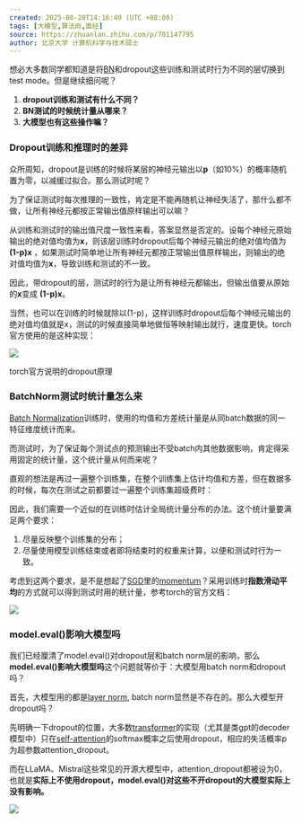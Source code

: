 ```yaml
---
created: 2025-08-20T14:16:49 (UTC +08:00)
tags: [大模型,算法岗,面经]
source: https://zhuanlan.zhihu.com/p/701147795
author: 北京大学 计算机科学与技术硕士
---
```

想必大多数同学都知道是将[BN](https://zhida.zhihu.com/search?content_id=243940940&content_type=Article&match_order=1&q=BN&zhida_source=entity)和dropout这些训练和测试时行为不同的层切换到test mode。但是继续细问呢？

1.  **dropout训练和测试有什么不同？**
2.  **BN测试的时候统计量从哪来？**
3.  **大模型也有这些操作嘛？**

### Dropout训练和推理时的差异

众所周知，dropout是训练的时候将某层的神经元输出以**p**（如10%）的概率随机置为零，以减缓过拟合。那么测试时呢？

为了保证测试时每次推理的一致性，肯定是不能再随机让神经失活了，那什么都不做，让所有神经元都按正常输出值原样输出可以嘛？

从训练和测试时的输出值尺度一致性来看，答案显然是否定的。设每个神经元原始输出的绝对值均值为**x**，则该层训练时dropout后每个神经元输出的绝对值均值为 **(1-p)x** ，如果测试时简单地让所有神经元都按正常输出值原样输出，则输出的绝对值均值为**x**，导致训练和测试的不一致。

因此，带dropout的层，测试时的行为是让所有神经元都输出，但输出值要从原始的**x**变成 **(1-p)x**。

当然，也可以在训练的时候就除以(1-p)，这样训练时dropout后每个神经元输出的绝对值均值就是x，测试的时候直接简单地做恒等映射输出就行，速度更快。torch官方使用的是这种实现：

![](https://pic4.zhimg.com/v2-01c9b323fa16795f4555662e7e6ccf27_1440w.jpg)

torch官方说明的dropout原理

### BatchNorm测试时统计量怎么来

[Batch Normalization](https://zhida.zhihu.com/search?content_id=243940940&content_type=Article&match_order=1&q=Batch+Normalization&zhida_source=entity)训练时，使用的均值和方差统计量是从同batch数据的同一特征维度统计而来。

而测试时，为了保证每个测试点的预测输出不受batch内其他数据影响，肯定得采用固定的统计量，这个统计量从何而来呢？

直观的想法是再过一遍整个训练集，在整个训练集上估计均值和方差，但在数据多的时候，每次在测试之前都要过一遍整个训练集超级费时：


因此，我们需要一个近似的在训练时估计全局统计量分布的办法。这个统计量要满足两个要求：

1.  尽量反映整个训练集的分布；
2.  尽量使用模型训练结束或者即将结束时的权重来计算，以便和测试时行为一致。

考虑到这两个要求，是不是想起了[SGD](https://zhida.zhihu.com/search?content_id=243940940&content_type=Article&match_order=1&q=SGD&zhida_source=entity)里的[momentum](https://zhida.zhihu.com/search?content_id=243940940&content_type=Article&match_order=1&q=momentum&zhida_source=entity)？采用训练时**指数滑动平均**的方式就可以得到测试时用的统计量，参考torch的官方文档：

![](https://pic4.zhimg.com/v2-b942b0b09d62fa405d0426e504aa0083_1440w.jpg)

### **model.eval()影响大模型吗**

我们已经厘清了model.eval()对dropout层和batch norm层的影响，那么**model.eval()影响大模型吗**这个问题就等价于：大模型用batch norm和dropout吗？

首先，大模型用的都是[layer norm](https://zhida.zhihu.com/search?content_id=243940940&content_type=Article&match_order=1&q=layer+norm&zhida_source=entity), batch norm显然是不存在的。那么大模型开dropout吗？

先明确一下dropout的位置，大多数[transformer](https://zhida.zhihu.com/search?content_id=243940940&content_type=Article&match_order=1&q=transformer&zhida_source=entity)的实现（尤其是类gpt的decoder模型中）只在[self-attention](https://zhida.zhihu.com/search?content_id=243940940&content_type=Article&match_order=1&q=self-attention&zhida_source=entity)的softmax概率之后使用dropout，相应的失活概率p为超参数attention\_dropout。

而在LLaMA、Mistral这些常见的开源大模型中，attention\_dropout都被设为0，也就是**实际上不使用dropout，model.eval()对这些不开dropout的大模型实际上没有影响。**

![](https://pic4.zhimg.com/v2-22d2d5ad3923803c56dad2db8f32357d_1440w.jpg)
